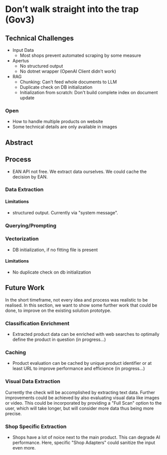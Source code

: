 # Don’t walk straight into the trap (Gov3)

## Technical Challenges
- Input Data
    - Most shops prevent automated scraping by some measure
- Apertus
    - No structured output
    - No dotnet wrapper (OpenAI Client didn't work)
- RAG
    - Chunking: Can't feed whole documents to LLM
    - Duplicate check on DB initialization
    - Initialization from scratch: Don't build complete index on document update

### Open

- How to handle multiple products on website
- Some technical details are only available in images

## Abstract

## Process

- EAN API not free. We extract data ourselves. We could cache the decision by EAN.

### Data Extraction

#### Limitations
- structured output. Currently via "system message".

### Querying/Prompting

### Vectorization

- DB initialization, if no fitting file is present

#### Limitations
- No duplicate check on db initialization

## Future Work

In the short timeframe, not every idea and process was realistic to be realised. In this section, we want to show some further work that could be done, to improve on the existing solution prototype.

### Classification Enrichment
- Extracted product data can be enriched with web searches to optimally define the product in question (in progress...)

### Caching
- Product evaluation can be cached by unique product identifier or at least URL to improve performance and efficience (in progress...)

### Visual Data Extraction
Currently the check will be accomplished by extracting text data. Further improvements could be achieved by also evaluating visual data like images or video.
This could be incorporated by providing a "Full Scan" option to the user, which will take longer, but will consider more data thus being more precise.

### Shop Specific Extraction
- Shops have a lot of noice next to the main product. This can degrade AI performance. Here, specific "Shop Adapters" could sanitize the input even more.